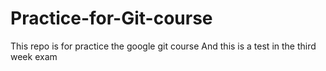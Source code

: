 # Practice-for-Git-course
This repo is for practice the google git course
And this is a test in the third week exam
